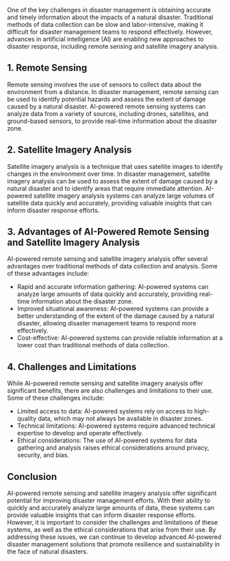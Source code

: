 
One of the key challenges in disaster management is obtaining accurate and timely information about the impacts of a natural disaster. Traditional methods of data collection can be slow and labor-intensive, making it difficult for disaster management teams to respond effectively. However, advances in artificial intelligence (AI) are enabling new approaches to disaster response, including remote sensing and satellite imagery analysis.

1\. Remote Sensing
-----------------

Remote sensing involves the use of sensors to collect data about the environment from a distance. In disaster management, remote sensing can be used to identify potential hazards and assess the extent of damage caused by a natural disaster. AI-powered remote sensing systems can analyze data from a variety of sources, including drones, satellites, and ground-based sensors, to provide real-time information about the disaster zone.

2\. Satellite Imagery Analysis
-----------------------------

Satellite imagery analysis is a technique that uses satellite images to identify changes in the environment over time. In disaster management, satellite imagery analysis can be used to assess the extent of damage caused by a natural disaster and to identify areas that require immediate attention. AI-powered satellite imagery analysis systems can analyze large volumes of satellite data quickly and accurately, providing valuable insights that can inform disaster response efforts.

3\. Advantages of AI-Powered Remote Sensing and Satellite Imagery Analysis
-------------------------------------------------------------------------

AI-powered remote sensing and satellite imagery analysis offer several advantages over traditional methods of data collection and analysis. Some of these advantages include:

* Rapid and accurate information gathering: AI-powered systems can analyze large amounts of data quickly and accurately, providing real-time information about the disaster zone.
* Improved situational awareness: AI-powered systems can provide a better understanding of the extent of the damage caused by a natural disaster, allowing disaster management teams to respond more effectively.
* Cost-effective: AI-powered systems can provide reliable information at a lower cost than traditional methods of data collection.

4\. Challenges and Limitations
-----------------------------

While AI-powered remote sensing and satellite imagery analysis offer significant benefits, there are also challenges and limitations to their use. Some of these challenges include:

* Limited access to data: AI-powered systems rely on access to high-quality data, which may not always be available in disaster zones.
* Technical limitations: AI-powered systems require advanced technical expertise to develop and operate effectively.
* Ethical considerations: The use of AI-powered systems for data gathering and analysis raises ethical considerations around privacy, security, and bias.

Conclusion
----------

AI-powered remote sensing and satellite imagery analysis offer significant potential for improving disaster management efforts. With their ability to quickly and accurately analyze large amounts of data, these systems can provide valuable insights that can inform disaster response efforts. However, it is important to consider the challenges and limitations of these systems, as well as the ethical considerations that arise from their use. By addressing these issues, we can continue to develop advanced AI-powered disaster management solutions that promote resilience and sustainability in the face of natural disasters.
